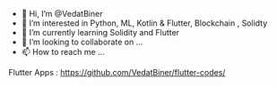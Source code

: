 - 👋 Hi, I’m @VedatBiner
- 👀 I’m interested in Python, ML, Kotlin & Flutter, Blockchain , Solidty
- 🌱 I’m currently learning Solidity and Flutter
- 💞️ I’m looking to collaborate on ...
- 📫 How to reach me ...

Flutter Apps : https://github.com/VedatBiner/flutter-codes/

<!---
VedatBiner/VedatBiner is a ✨ special ✨ repository because its `README.md` (this file) appears on your GitHub profile.
You can click the Preview link to take a look at your changes.
--->
